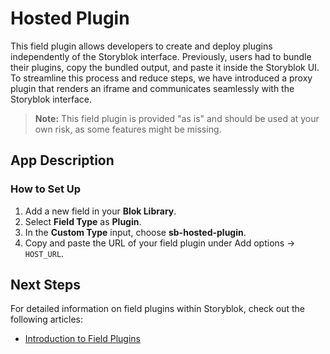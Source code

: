 # Hosted Plugin

This field plugin allows developers to create and deploy plugins independently of the Storyblok interface. Previously, users had to bundle their plugins, copy the bundled output, and paste it inside the Storyblok UI. To streamline this process and reduce steps, we have introduced a proxy plugin that renders an iframe and communicates seamlessly with the Storyblok interface.

> **Note:** This field plugin is provided "as is" and should be used at your own risk, as some features might be missing.

## App Description

### How to Set Up
1. Add a new field in your **Blok Library**.
2. Select **Field Type** as **Plugin**.
3. In the **Custom Type** input, choose **sb-hosted-plugin**.
4. Copy and paste the URL of your field plugin under Add options → `HOST_URL`.

## Next Steps
For detailed information on field plugins within Storyblok, check out the following articles:

- [Introduction to Field Plugins](https://www.storyblok.com/docs/plugins/field-plugins/introduction)

